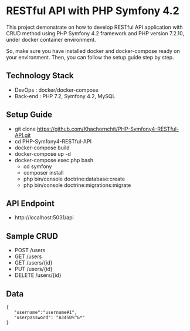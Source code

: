 # RESTful API with PHP Symfony 4.2
This project demonstrate on how to develop RESTful API application with CRUD method using PHP Symfony 4.2 framework and PHP version 7.2.10, under docker container environment.

So, make sure you have installed docker and docker-compose ready on your environment. Then, you can follow the setup guide step by step.

## Technology Stack
* DevOps	: docker/docker-compose
* Back-end	: PHP 7.2, Symfony 4.2, MySQL

## Setup Guide
* git clone https://github.com/Khachornchit/PHP-Symfony4-RESTful-API.git
* cd PHP-Symfony4-RESTful-API
* docker-compose build
* docker-compose up -d
* docker-compose exec php bash
	* cd symfony
	* composer install
	* php bin/console doctrine:database:create
	* php bin/console doctrine:migrations:migrate

## API Endpoint
* http://localhost:5031/api

## Sample CRUD
* POST		/users
* GET		/users
* GET		/users/{id}
* PUT		/users/{id}
* DELETE	/users/{id}

## Data
```
{
   "username":"username#1",
   "userpassword": "A3450%^&*"
}
```
